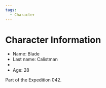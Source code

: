 ```yaml
---
tags:
  - Character
---
```

# Character Information

- Name: Blade
- Last name: Calistman
- 
- Age: 28

Part of the Expedition 042.